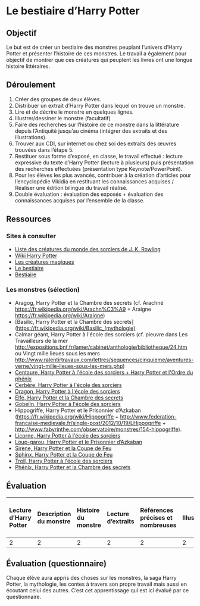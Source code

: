# Le bestiaire d’Harry Potter
## Objectif
Le but est de créer un bestiaire des monstres peuplant l’univers d’Harry Potter et présenter l’histoire de ces monstres.
Le travail a également pour objectif de montrer que ces créatures qui peuplent les livres ont une longue histoire littéraires.

## Déroulement
1. Créer des groupes de deux élèves.
2. Distribuer un extrait d’Harry Potter dans lequel on trouve un monstre.
3. Lire et de décrire le monstre en quelques lignes.
4. Illustrer/dessiner le monstre (facultatif)
5. Faire des recherches sur l’histoire de ce monstre dans la littérature depuis l’Antiquité jusqu’au cinéma (intégrer des extraits et des illustrations).
6. Trouver aux CDI, sur internet ou chez soi des extraits des œuvres trouvées dans l’étape 5. 
7. Restituer sous forme d’exposé, en classe, le travail effectué : lecture expressive du texte d’Harry Potter (lecture à plusieurs) puis présentation des recherches effectuées (présentation type Keynote/PowerPoint).
8. Pour les élèves les plus avancés, contribuer à la création d’articles pour l’encyclopédie Vikidia en restituant les connaissances acquises / Réaliser une édition bilingue du travail réalisé.
9. Double évaluation : évaluation des exposés + évaluation des connaissances acquises par l’ensemble de la classe.

## Ressources

### Sites à consulter
- [Liste des créatures du monde des sorciers de J. K. Rowling](https://fr.m.wikipedia.org/wiki/Liste_des_cr%C3%A9atures_du_monde_des_sorciers_de_J._K._Rowling)
- [Wiki Harry Potter](http://fr.harrypotter.wikia.com/wiki/Portail:Cr%C3%A9atures)
- [Les créatures magiques](http://potter80.unblog.fr/les-creatures-magiques/)
- [Le bestiaire](http://www.encyclopedie-hp.org/monde-magique/bestiaire/)
- [Bestiaire](http://expositions.bnf.fr/bestiaire/index.htm)

### Les monstres (sélection)
- Aragog, Harry Potter et la Chambre des secrets (cf. Arachné https://fr.wikipedia.org/wiki/Arachn%C3%A9 + Araigne https://fr.wikipedia.org/wiki/Araigne)
- [Basilic, Harry Potter et la Chambre des secrets](https://fr.wikipedia.org/wiki/Basilic_(mythologie)
- Calmar géant, Harry Potter à l'école des sorciers (cf. pieuvre dans Les Travailleurs de la mer http://expositions.bnf.fr/lamer/cabinet/anthologie/bibliotheque/24.htm ou Vingt mille lieues sous les mers http://www.ralentirtravaux.com/lettres/sequences/cinquieme/aventures-verne/vingt-mille-lieues-sous-les-mers.php)
- [Centaure, Harry Potter à l'école des sorciers + Harry Potter et l'Ordre du phénix](https://fr.wikipedia.org/wiki/Centaure)
- [Cerbère, Harry Potter à l'école des sorciers](https://fr.wikipedia.org/wiki/Cerb%C3%A8re)
- [Dragon, Harry Potter à l'école des sorciers](https://fr.wikipedia.org/wiki/Dragon)
- [Elfe, Harry Potter et la Chambre des secrets](https://fr.wikipedia.org/wiki/Elfe)
- [Gobelin, Harry Potter à l'école des sorciers](https://fr.wikipedia.org/wiki/Gobelin_(folklore))
- Hippogriffe, Harry Potter et le Prisonnier d’Azkaban (https://fr.wikipedia.org/wiki/Hippogriffe + http://www.federation-francaise-medievale.fr/single-post/2012/10/19/LHippogriffe + http://www.fabyrinthe.com/observatoire/monstres/154-hippogriffe).
- [Licorne, Harry Potter à l'école des sorciers](https://fr.wikipedia.org/wiki/Licorne)
- [Loup-garou, Harry Potter et le Prisonnier d’Azkaban](https://fr.wikipedia.org/wiki/Lycanthrope)
- [Sirène, Harry Potter et la Coupe de Feu](https://fr.wikipedia.org/wiki/Sir%C3%A8ne)
- [Sphinx, Harry Potter et la Coupe de Feu](https://en.wikipedia.org/wiki/Sphinx)
- [Troll, Harry Potter à l'école des sorciers](https://fr.wikipedia.org/wiki/Troll)
- [Phénix, Harry Potter et la Chambre des secrets](https://fr.wikipedia.org/wiki/Ph%C3%A9nix)


## Évaluation

| Lecture d’Harry Potter | Description du monstre | Histoire du monstre | Lecture d’extraits | Références précises et nombreuses | Illustrations | Maitrise de l’oral | Qualité du diaporama | Création d’un article pour Vikidia | Sérieux et implication |
|:--|:--|:--|:--|:--|:--|:--|:--|:--|:--|
| 2 | 2 | 2 | 2 | 2 | 2 | 2 | 2 | 2 | 2 |

## Évaluation (questionnaire)

Chaque élève aura appris des choses sur les monstres, la saga Harry Potter, la mythologie, les contes à travers son propre travail mais aussi en écoutant celui des autres. C’est cet apprentissage qui est ici évalué par ce questionnaire.



